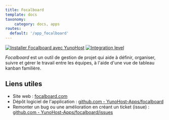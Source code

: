 ```yaml
---
title: Focalboard
template: docs
taxonomy:
    category: docs, apps
routes:
  default: '/app_focalboard'
---
```


[![Installer Focalboard avec YunoHost](https://install-app.yunohost.org/install-with-yunohost.svg)](https://install-app.yunohost.org/?app=focalboard) [![Integration level](https://dash.yunohost.org/integration/focalboard.svg)](https://dash.yunohost.org/appci/app/focalboard)

*Focalboard* est un outil de gestion de projet qui aide à définir, organiser, suivre et gérer le travail entre les équipes, à l'aide d'une vue de tableau kanban familière.

## Liens utiles

+ Site web : [focalboard.com](https://www.focalboard.com/)
+ Dépôt logiciel de l'application : [github.com - YunoHost-Apps/focalboard](https://github.com/YunoHost-Apps/focalboard_ynh)
+ Remonter un bug ou une amélioration en créant un ticket (issue) : [github.com - YunoHost-Apps/focalboard/issues](https://github.com/YunoHost-Apps/focalboard_ynh/issues)

